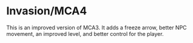 # Invasion/MCA4
This is an improved version of MCA3. It adds a freeze arrow, better NPC movement, an improved level, and better control for the player.
